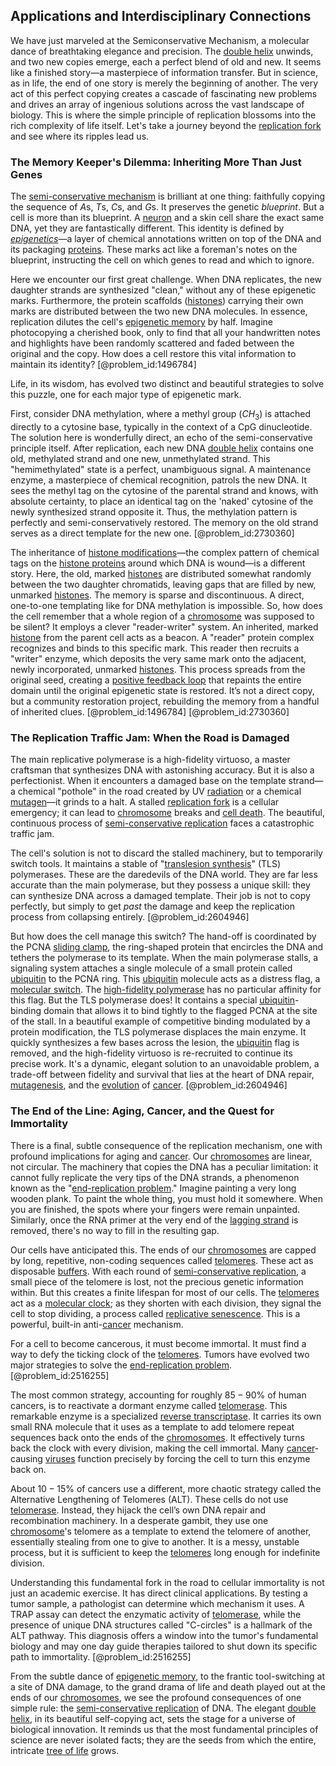 ## Applications and Interdisciplinary Connections

We have just marveled at the Semiconservative Mechanism, a molecular dance of breathtaking elegance and precision. The [double helix](@article_id:136236) unwinds, and two new copies emerge, each a perfect blend of old and new. It seems like a finished story—a masterpiece of information transfer. But in science, as in life, the end of one story is merely the beginning of another. The very act of this perfect copying creates a cascade of fascinating new problems and drives an array of ingenious solutions across the vast landscape of biology. This is where the simple principle of replication blossoms into the rich complexity of life itself. Let's take a journey beyond the [replication fork](@article_id:144587) and see where its ripples lead us.

### The Memory Keeper's Dilemma: Inheriting More Than Just Genes

The [semi-conservative mechanism](@article_id:154942) is brilliant at one thing: faithfully copying the sequence of $A$s, $T$s, $C$s, and $G$s. It preserves the genetic *blueprint*. But a cell is more than its blueprint. A [neuron](@article_id:147606) and a skin cell share the exact same DNA, yet they are fantastically different. This identity is defined by *[epigenetics](@article_id:137609)*—a layer of chemical annotations written on top of the DNA and its packaging [proteins](@article_id:264508). These marks act like a foreman's notes on the blueprint, instructing the cell on which genes to read and which to ignore.

Here we encounter our first great challenge. When DNA replicates, the new daughter strands are synthesized "clean," without any of these epigenetic marks. Furthermore, the protein scaffolds ([histones](@article_id:164181)) carrying their own marks are distributed between the two new DNA molecules. In essence, replication dilutes the cell's [epigenetic memory](@article_id:270986) by half. Imagine photocopying a cherished book, only to find that all your handwritten notes and highlights have been randomly scattered and faded between the original and the copy. How does a cell restore this vital information to maintain its identity? [@problem_id:1496784]

Life, in its wisdom, has evolved two distinct and beautiful strategies to solve this puzzle, one for each major type of epigenetic mark.

First, consider DNA methylation, where a methyl group ($CH_3$) is attached directly to a cytosine base, typically in the context of a CpG dinucleotide. The solution here is wonderfully direct, an echo of the semi-conservative principle itself. After replication, each new DNA [double helix](@article_id:136236) contains one old, methylated strand and one new, unmethylated strand. This "hemimethylated" state is a perfect, unambiguous signal. A maintenance enzyme, a masterpiece of chemical recognition, patrols the new DNA. It sees the methyl tag on the cytosine of the parental strand and knows, with absolute certainty, to place an identical tag on the 'naked' cytosine of the newly synthesized strand opposite it. Thus, the methylation pattern is perfectly and semi-conservatively restored. The memory on the old strand serves as a direct template for the new one. [@problem_id:2730360]

The inheritance of [histone modifications](@article_id:182585)—the complex pattern of chemical tags on the [histone proteins](@article_id:195789) around which DNA is wound—is a different story. Here, the old, marked [histones](@article_id:164181) are distributed somewhat randomly between the two daughter chromatids, leaving gaps that are filled by new, unmarked [histones](@article_id:164181). The memory is sparse and discontinuous. A direct, one-to-one templating like for DNA methylation is impossible. So, how does the cell remember that a whole region of a [chromosome](@article_id:276049) was supposed to be silent? It employs a clever "reader-writer" system. An inherited, marked [histone](@article_id:176994) from the parent cell acts as a beacon. A "reader" protein complex recognizes and binds to this specific mark. This reader then recruits a "writer" enzyme, which deposits the very same mark onto the adjacent, newly incorporated, unmarked [histones](@article_id:164181). This process spreads from the original seed, creating a [positive feedback loop](@article_id:139136) that repaints the entire domain until the original epigenetic state is restored. It’s not a direct copy, but a community restoration project, rebuilding the memory from a handful of inherited clues. [@problem_id:1496784] [@problem_id:2730360]

### The Replication Traffic Jam: When the Road is Damaged

The main replicative polymerase is a high-fidelity virtuoso, a master craftsman that synthesizes DNA with astonishing accuracy. But it is also a perfectionist. When it encounters a damaged base on the template strand—a chemical "pothole" in the road created by UV [radiation](@article_id:139472) or a chemical [mutagen](@article_id:167114)—it grinds to a halt. A stalled [replication fork](@article_id:144587) is a cellular emergency; it can lead to [chromosome](@article_id:276049) breaks and [cell death](@article_id:168719). The beautiful, continuous process of [semi-conservative replication](@article_id:140819) faces a catastrophic traffic jam.

The cell's solution is not to discard the stalled machinery, but to temporarily switch tools. It maintains a stable of "[translesion synthesis](@article_id:148889)" (TLS) polymerases. These are the daredevils of the DNA world. They are far less accurate than the main polymerase, but they possess a unique skill: they can synthesize DNA across a damaged template. Their job is not to copy perfectly, but simply to get *past* the damage and keep the replication process from collapsing entirely. [@problem_id:2604946]

But how does the cell manage this switch? The hand-off is coordinated by the PCNA [sliding clamp](@article_id:149676), the ring-shaped protein that encircles the DNA and tethers the polymerase to its template. When the main polymerase stalls, a signaling system attaches a single molecule of a small protein called [ubiquitin](@article_id:173893) to the PCNA ring. This [ubiquitin](@article_id:173893) molecule acts as a distress flag, a [molecular switch](@article_id:270073). The [high-fidelity polymerase](@article_id:197344) has no particular affinity for this flag. But the TLS polymerase does! It contains a special [ubiquitin](@article_id:173893)-binding domain that allows it to bind tightly to the flagged PCNA at the site of the stall. In a beautiful example of competitive binding modulated by a protein modification, the TLS polymerase displaces the main enzyme. It quickly synthesizes a few bases across the lesion, the [ubiquitin](@article_id:173893) flag is removed, and the high-fidelity virtuoso is re-recruited to continue its precise work. It's a dynamic, elegant solution to an unavoidable problem, a trade-off between fidelity and survival that lies at the heart of DNA repair, [mutagenesis](@article_id:273347), and the [evolution](@article_id:143283) of [cancer](@article_id:142793). [@problem_id:2604946]

### The End of the Line: Aging, Cancer, and the Quest for Immortality

There is a final, subtle consequence of the replication mechanism, one with profound implications for aging and [cancer](@article_id:142793). Our [chromosomes](@article_id:137815) are linear, not circular. The machinery that copies the DNA has a peculiar limitation: it cannot fully replicate the very tips of the DNA strands, a phenomenon known as the "[end-replication problem](@article_id:139388)." Imagine painting a very long wooden plank. To paint the whole thing, you must hold it somewhere. When you are finished, the spots where your fingers were remain unpainted. Similarly, once the RNA primer at the very end of the [lagging strand](@article_id:150164) is removed, there's no way to fill in the resulting gap.

Our cells have anticipated this. The ends of our [chromosomes](@article_id:137815) are capped by long, repetitive, non-coding sequences called [telomeres](@article_id:137583). These act as disposable [buffers](@article_id:136749). With each round of [semi-conservative replication](@article_id:140819), a small piece of the telomere is lost, not the precious genetic information within. But this creates a finite lifespan for most of our cells. The [telomeres](@article_id:137583) act as a [molecular clock](@article_id:140577); as they shorten with each division, they signal the cell to stop dividing, a process called [replicative senescence](@article_id:193402). This is a powerful, built-in anti-[cancer](@article_id:142793) mechanism.

For a cell to become cancerous, it must become immortal. It must find a way to defy the ticking clock of the [telomeres](@article_id:137583). Tumors have evolved two major strategies to solve the [end-replication problem](@article_id:139388). [@problem_id:2516255]

The most common strategy, accounting for roughly $85-90\%$ of human cancers, is to reactivate a dormant enzyme called [telomerase](@article_id:143980). This remarkable enzyme is a specialized [reverse transcriptase](@article_id:137335). It carries its own small RNA molecule that it uses as a template to add telomere repeat sequences back onto the ends of the [chromosomes](@article_id:137815). It effectively turns back the clock with every division, making the cell immortal. Many [cancer](@article_id:142793)-causing [viruses](@article_id:178529) function precisely by forcing the cell to turn this enzyme back on.

About $10-15\%$ of cancers use a different, more chaotic strategy called the Alternative Lengthening of Telomeres (ALT). These cells do not use [telomerase](@article_id:143980). Instead, they hijack the cell’s own DNA repair and recombination machinery. In a desperate gambit, they use one [chromosome](@article_id:276049)'s telomere as a template to extend the telomere of another, essentially stealing from one to give to another. It is a messy, unstable process, but it is sufficient to keep the [telomeres](@article_id:137583) long enough for indefinite division.

Understanding this fundamental fork in the road to cellular immortality is not just an academic exercise. It has direct clinical applications. By testing a tumor sample, a pathologist can determine which mechanism it uses. A TRAP assay can detect the enzymatic activity of [telomerase](@article_id:143980), while the presence of unique DNA structures called "C-circles" is a hallmark of the ALT pathway. This diagnosis offers a window into the tumor's fundamental biology and may one day guide therapies tailored to shut down its specific path to immortality. [@problem_id:2516255]

From the subtle dance of [epigenetic memory](@article_id:270986), to the frantic tool-switching at a site of DNA damage, to the grand drama of life and death played out at the ends of our [chromosomes](@article_id:137815), we see the profound consequences of one simple rule: the [semi-conservative replication](@article_id:140819) of DNA. The elegant [double helix](@article_id:136236), in its beautiful self-copying act, sets the stage for a universe of biological innovation. It reminds us that the most fundamental principles of science are never isolated facts; they are the seeds from which the entire, intricate [tree of life](@article_id:139199) grows.